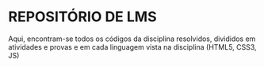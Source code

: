 # REPOSITÓRIO DE LMS
Aqui, encontram-se todos os códigos da disciplina resolvidos, divididos em atividades e provas e em cada linguagem vista na disciplina (HTML5, CSS3, JS)
